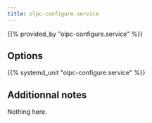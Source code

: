 ```yaml
---
title: olpc-configure.service
---
```


{{% provided_by "olpc-configure.service" %}}

## Options

{{% systemd_unit "olpc-configure.service" %}}

## Additionnal notes

Nothing here.